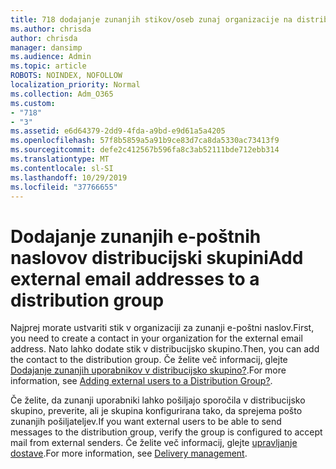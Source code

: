 ```yaml
---
title: 718 dodajanje zunanjih stikov/oseb zunaj organizacije na distribucijski seznam
ms.author: chrisda
author: chrisda
manager: dansimp
ms.audience: Admin
ms.topic: article
ROBOTS: NOINDEX, NOFOLLOW
localization_priority: Normal
ms.collection: Adm_O365
ms.custom:
- "718"
- "3"
ms.assetid: e6d64379-2dd9-4fda-a9bd-e9d61a5a4205
ms.openlocfilehash: 57f8b5859a5a91b9ce83d7ca8da5330ac73413f9
ms.sourcegitcommit: defe2c412567b596fa8c3ab52111bde712ebb314
ms.translationtype: MT
ms.contentlocale: sl-SI
ms.lasthandoff: 10/29/2019
ms.locfileid: "37766655"
---
```

# <a name="add-external-email-addresses-to-a-distribution-group"></a><span data-ttu-id="dfe65-102">Dodajanje zunanjih e-poštnih naslovov distribucijski skupini</span><span class="sxs-lookup"><span data-stu-id="dfe65-102">Add external email addresses to a distribution group</span></span>

<span data-ttu-id="dfe65-103">Najprej morate ustvariti stik v organizaciji za zunanji e-poštni naslov.</span><span class="sxs-lookup"><span data-stu-id="dfe65-103">First, you need to create a contact in your organization for the external email address.</span></span> <span data-ttu-id="dfe65-104">Nato lahko dodate stik v distribucijsko skupino.</span><span class="sxs-lookup"><span data-stu-id="dfe65-104">Then, you can add the contact to the distribution group.</span></span> <span data-ttu-id="dfe65-105">Če želite več informacij, glejte [Dodajanje zunanjih uporabnikov v distribucijsko skupino?](https://support.office.com/client/caa0f310-0bb7-48e3-8ad2-cb358b53bbba).</span><span class="sxs-lookup"><span data-stu-id="dfe65-105">For more information, see [Adding external users to a Distribution Group?](https://support.office.com/client/caa0f310-0bb7-48e3-8ad2-cb358b53bbba).</span></span>

<span data-ttu-id="dfe65-106">Če želite, da zunanji uporabniki lahko pošiljajo sporočila v distribucijsko skupino, preverite, ali je skupina konfigurirana tako, da sprejema pošto zunanjih pošiljateljev.</span><span class="sxs-lookup"><span data-stu-id="dfe65-106">If you want external users to be able to send messages to the distribution group, verify the group is configured to accept mail from external senders.</span></span> <span data-ttu-id="dfe65-107">Če želite več informacij, glejte [upravljanje dostave](https://technet.microsoft.com/library/bb124513.aspx#deliverymanagement).</span><span class="sxs-lookup"><span data-stu-id="dfe65-107">For more information, see [Delivery management](https://technet.microsoft.com/library/bb124513.aspx#deliverymanagement).</span></span>
